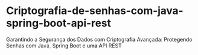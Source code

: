 # Criptografia-de-senhas-com-java-spring-boot-api-rest
Garantindo a Segurança dos Dados com Criptografia Avançada: Protegendo Senhas com Java, Spring Boot e uma API REST
